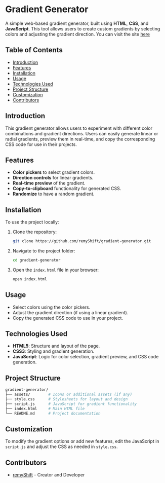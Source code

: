 # Gradient Generator

A simple web-based gradient generator, built using **HTML**, **CSS**, and **JavaScript**. This tool allows users to create custom gradients by selecting colors and adjusting the gradient direction. You can visit the site [here](https://remyshift.github.io/PMP-JS_GradientGenerator/)

## Table of Contents

- [Introduction](#introduction)
- [Features](#features)
- [Installation](#installation)
- [Usage](#usage)
- [Technologies Used](#technologies-used)
- [Project Structure](#project-structure)
- [Customization](#customization)
- [Contributors](#contributors)

## Introduction

This gradient generator allows users to experiment with different color combinations and gradient directions. Users can easily generate linear or radial gradients, preview them in real-time, and copy the corresponding CSS code for use in their projects.

## Features

- **Color pickers** to select gradient colors.
- **Direction controls** for linear gradients.
- **Real-time preview** of the gradient.
- **Copy-to-clipboard** functionality for generated CSS.
- **Randomize** to have a random gradient.

## Installation

To use the project locally:

1. Clone the repository:

   ```bash
   git clone https://github.com/remyShift/gradient-generator.git
   ```

2. Navigate to the project folder:

   ```bash
   cd gradient-generator
   ```

3. Open the `index.html` file in your browser:

   ```bash
   open index.html
   ```

## Usage

- Select colors using the color pickers.
- Adjust the gradient direction (if using a linear gradient).
- Copy the generated CSS code to use in your project.

## Technologies Used

- **HTML5**: Structure and layout of the page.
- **CSS3**: Styling and gradient generation.
- **JavaScript**: Logic for color selection, gradient preview, and CSS code generation.

## Project Structure

```bash
gradient-generator/
├── assets/        # Icons or additional assets (if any)
├── style.css      # Stylesheets for layout and design
├── script.js      # JavaScript for gradient functionality
├── index.html     # Main HTML file
└── README.md      # Project documentation
```

## Customization

To modify the gradient options or add new features, edit the JavaScript in `script.js` and adjust the CSS as needed in `style.css`.

## Contributors

- [remyShift](https://github.com/remyShift) - Creator and Developer
